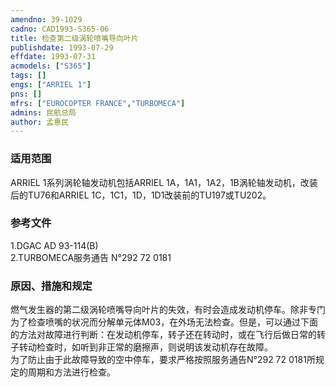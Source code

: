 ```yaml
---
amendno: 39-1029  
cadno: CAD1993-S365-06  
title: 检查第二级涡轮喷嘴导向叶片  
publishdate: 1993-07-29  
effdate: 1993-07-31  
acmodels: ["S365"]  
tags: []  
engs: ["ARRIEL 1"]  
pns: []  
mfrs: ["EUROCOPTER FRANCE","TURBOMECA"]  
admins: 民航总局  
author: 孟惠民  
---
```

  
### 适用范围  
ARRIEL 1系列涡轮轴发动机包括ARRIEL 1A，1A1，1A2，1B涡轮轴发动机，改装后的TU76和ARRIEL 1C，1C1，1D，1D1改装前的TU197或TU202。  
  
<!--more-->  
### 参考文件  
  1.DGAC AD 93-114(B)  
  2.TURBOMECA服务通告 N°292 72 0181  
  
### 原因、措施和规定  

  燃气发生器的第二级涡轮喷嘴导向叶片的失效，有时会造成发动机停车。除非专门为了检查喷嘴的状况而分解单元体M03，在外场无法检查。但是，可以通过下面的方法对故障进行判断：在发动机停车，转子还在转动时，或在飞行后做日常的转子转动检查时，如听到非正常的磨擦声，则说明该发动机存在故障。  
  为了防止由于此故障导致的空中停车，要求严格按照服务通告N°292 72 0181所规定的周期和方法进行检查。  
